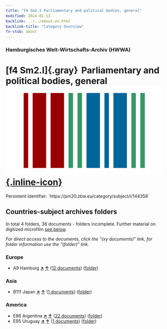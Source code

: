 ```yaml
---
title: "f4 Sm2.I Parliamentary and political bodies, general"
modified: 2024-01-13
backlink: ../../about.en.html
backlink-title: "Category Overview"
fn-stub: about
---
```


### Hamburgisches Welt-Wirtschafts-Archiv (HWWA)

# [f4 Sm2.I]{.gray}&#8201; Parliamentary and political bodies, general &#160; [![Wikidata](/images/Wikidata-logo.svg "Wikidata"){.inline-icon}](http://www.wikidata.org/entity/Q104699630)

<div class="hint">Persistent Identifier: `https://pm20.zbw.eu/category/subject/i/144358`</div>







## Countries-subject archives folders







In total 4 folders, 36 documents - folders incomplete. Further material on digitized microfilm [see below](#filmsections).

_For direct access to the documents, click the "(xy documents)" link, for folder information use the "(folder)" link._



### Europe

- A9 Hamburg [**&nearr;**](../../../geo/i/140905/about.en.html "Hamburg (all folders)") [**&uarr;**](../../../geo/about.en.html#A9 "Country category system") (<a href="https://pm20.zbw.eu/iiifview/folder/sh/140905,144358" title="about: Hamburg : Parliamentary and political bodies, general" target="_blank">12 documents</a>) ([folder](../../../../folder/sh/1409xx/140905/1443xx/144358/about.en.html))

### Asia

- B111 Japan [**&nearr;**](../../../geo/i/141272/about.en.html "Japan (all folders)") [**&uarr;**](../../../geo/about.en.html#B111 "Country category system") (<a href="https://pm20.zbw.eu/iiifview/folder/sh/141272,144358" title="about: Japan : Parliamentary and political bodies, general" target="_blank">1 documents</a>) ([folder](../../../../folder/sh/1412xx/141272/1443xx/144358/about.en.html))

### America

- E86 Argentina [**&nearr;**](../../../geo/i/141692/about.en.html "Argentina (all folders)") [**&uarr;**](../../../geo/about.en.html#E86 "Country category system") (<a href="https://pm20.zbw.eu/iiifview/folder/sh/141692,144358" title="about: Argentina : Parliamentary and political bodies, general" target="_blank">22 documents</a>) ([folder](../../../../folder/sh/1416xx/141692/1443xx/144358/about.en.html))
- E95 Uruguay [**&nearr;**](../../../geo/i/141695/about.en.html "Uruguay (all folders)") [**&uarr;**](../../../geo/about.en.html#E95 "Country category system") (<a href="https://pm20.zbw.eu/iiifview/folder/sh/141695,144358" title="about: Uruguay : Parliamentary and political bodies, general" target="_blank">1 documents</a>) ([folder](../../../../folder/sh/1416xx/141695/1443xx/144358/about.en.html))



<a id="filmsections" />













